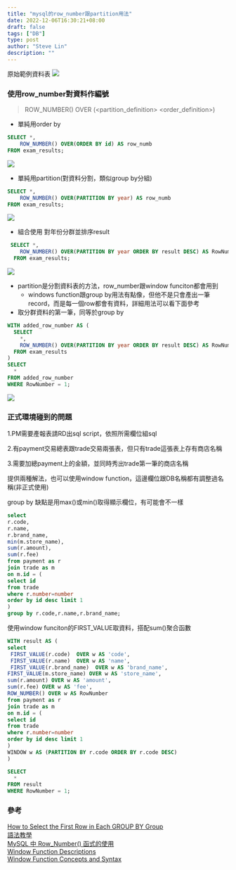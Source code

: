 ```yaml
---
title: "mysql的row_number跟partition用法"
date: 2022-12-06T16:30:21+08:00
draft: false
tags: ["DB"]
type: post
author: "Steve Lin"
description: ""
---
```


原始範例資料表
![](https://imgur.com/2FPV8E3.jpg)


### 使用row_number對資料作編號
> ROW_NUMBER() OVER (<partition_definition> <order_definition>) 
- 單純用order by
~~~sql
SELECT *,
    ROW_NUMBER() OVER(ORDER BY id) AS row_numb
FROM exam_results;
~~~
![](https://imgur.com/fOvsria.jpg)

- 單純用partition(對資料分割，類似group by分組)
~~~sql
SELECT *,
    ROW_NUMBER() OVER(PARTITION BY year) AS row_numb
FROM exam_results;
~~~
![](https://imgur.com/FhUjQ0k.jpg)

-  組合使用
對年份分群並排序result
~~~sql
 SELECT *,
    ROW_NUMBER() OVER(PARTITION BY year ORDER BY result DESC) AS RowNumber
  FROM exam_results;
~~~
![](https://imgur.com/T6cKDsD.jpg)


- partition是分割資料表的方法，row_number跟window funciton都會用到
    - windows function跟group by用法有點像，但他不是只會產出一筆record，而是每一個row都會有資料，詳細用法可以看下面參考
- 取分群資料的第一筆，同等於group by
~~~sql
WITH added_row_number AS (
  SELECT
    *,
    ROW_NUMBER() OVER(PARTITION BY year ORDER BY result DESC) AS RowNumber
  FROM exam_results
)
SELECT
  *
FROM added_row_number
WHERE RowNumber = 1;

~~~
![](https://imgur.com/3qfi84n.jpg)

### 正式環境碰到的問題
1.PM需要產報表請RD出sql script，依照所需欄位組sql

2.有payment交易總表跟trade交易兩張表，但只有trade這張表上存有商店名稱

3.需要加總payment上的金額，並同時秀出trade第一筆的商店名稱

提供兩種解法，也可以使用window function，這邊欄位跟DB名稱都有調整過名稱(非正式使用)

group by 
缺點是用max()或min()取得顯示欄位，有可能會不一樣
~~~sql
select 
r.code,
r.name,
r.brand_name,
min(m.store_name),
sum(r.amount),
sum(r.fee)
from payment as r
join trade as m 
on m.id = (
select id
from trade
where r.number=number 
order by id desc limit 1
)
group by r.code,r.name,r.brand_name;
~~~

使用window funciton的FIRST_VALUE取資料，搭配sum()聚合函數
~~~sql
WITH result AS (
select 
 FIRST_VALUE(r.code)  OVER w AS 'code',
 FIRST_VALUE(r.name)  OVER w AS 'name',
 FIRST_VALUE(r.brand_name)  OVER w AS 'brand_name',
FIRST_VALUE(m.store_name) OVER w AS 'store_name',
sum(r.amount) OVER w AS 'amount',
sum(r.fee) OVER w AS 'fee',
ROW_NUMBER() OVER w AS RowNumber
from payment as r
join trade as m 
on m.id = (
select id
from trade
where r.number=number 
order by id desc limit 1
)    
WINDOW w AS (PARTITION BY r.code ORDER BY r.code DESC)
)

SELECT
  *
FROM result
WHERE RowNumber = 1;
~~~

### 參考
[How to Select the First Row in Each GROUP BY Group](https://learnsql.com/cookbook/how-to-select-the-first-row-in-each-group-by-group/)<br/>
[語法教學](https://www.begtut.com/mysql/mysql-row-number-function.html)<br/>
[MySQL 中 Row_Number() 函式的使用](https://www.delftstack.com/zh-tw/howto/mysql/row_number-in-mysql/)<br/>
[Window Function Descriptions](https://dev.mysql.com/doc/refman/8.0/en/window-function-descriptions.html#function_first-value)<br/>
[Window Function Concepts and Syntax](https://dev.mysql.com/doc/refman/8.0/en/window-functions-usage.html)